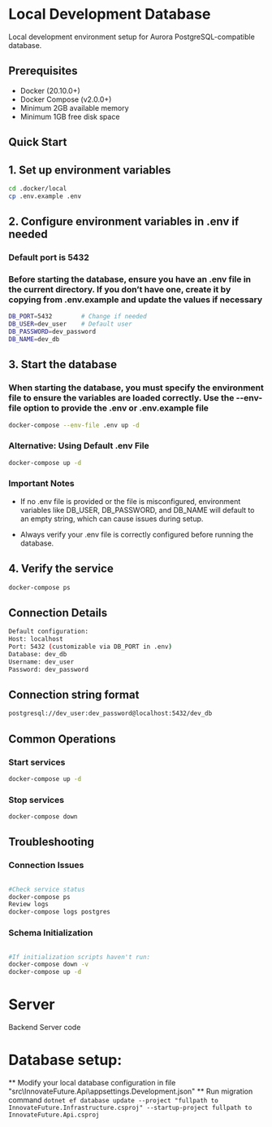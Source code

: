 # Local Development Database

Local development environment setup for Aurora PostgreSQL-compatible database.

## Prerequisites

- Docker (20.10.0+)
- Docker Compose (v2.0.0+)
- Minimum 2GB available memory
- Minimum 1GB free disk space

## Quick Start

## 1. Set up environment variables

```bash
cd .docker/local
cp .env.example .env
```

## 2. Configure environment variables in .env if needed

### Default port is 5432

### Before starting the database, ensure you have an .env file in the current directory. If you don’t have one, create it by copying from .env.example and update the values if necessary

```bash
DB_PORT=5432        # Change if needed
DB_USER=dev_user    # Default user
DB_PASSWORD=dev_password
DB_NAME=dev_db
```

## 3. Start the database

### When starting the database, you must specify the environment file to ensure the variables are loaded correctly. Use the --env-file option to provide the .env or .env.example file

```bash
docker-compose --env-file .env up -d
```

### Alternative: Using Default .env File

```bash
docker-compose up -d
```

### Important Notes

- If no .env file is provided or the file is misconfigured, environment variables like DB_USER, DB_PASSWORD, and DB_NAME will default to an empty string, which can cause issues during setup.

- Always verify your .env file is correctly configured before running the database.

## 4. Verify the service

```bash
docker-compose ps
```

## Connection Details

```bash
Default configuration:
Host: localhost
Port: 5432 (customizable via DB_PORT in .env)
Database: dev_db
Username: dev_user
Password: dev_password
```

## Connection string format

```bash
postgresql://dev_user:dev_password@localhost:5432/dev_db
```

## Common Operations

### Start services

```bash
docker-compose up -d
```

### Stop services

```bash
docker-compose down
```

## Troubleshooting

### Connection Issues

```bash

#Check service status
docker-compose ps
Review logs
docker-compose logs postgres
```

### Schema Initialization

```bash

#If initialization scripts haven't run:
docker-compose down -v
docker-compose up -d
```
# Server
Backend Server code

# Database setup:
** Modify your local database configuration in file "src\InnovateFuture.Api\appsettings.Development.json"
** Run migration command `dotnet ef database update --project "fullpath to InnovateFuture.Infrastructure.csproj" --startup-project fullpath to InnovateFuture.Api.csproj`
